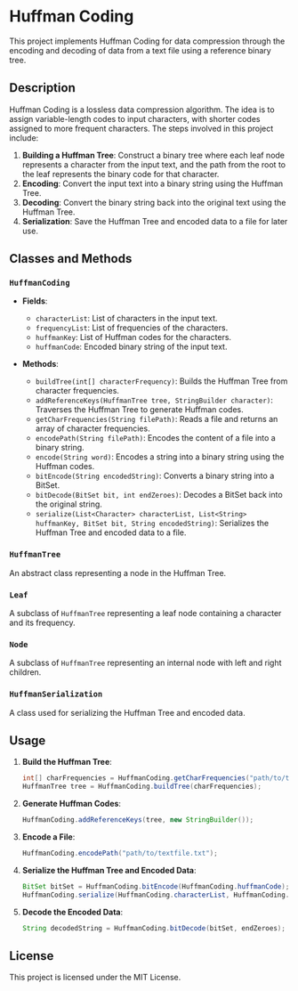 # Huffman Coding

This project implements Huffman Coding for data compression through the encoding and decoding of data from a text file using a reference binary tree.

## Description

Huffman Coding is a lossless data compression algorithm. The idea is to assign variable-length codes to input characters, with shorter codes assigned to more frequent characters. The steps involved in this project include:

1. **Building a Huffman Tree**: Construct a binary tree where each leaf node represents a character from the input text, and the path from the root to the leaf represents the binary code for that character.
2. **Encoding**: Convert the input text into a binary string using the Huffman Tree.
3. **Decoding**: Convert the binary string back into the original text using the Huffman Tree.
4. **Serialization**: Save the Huffman Tree and encoded data to a file for later use.

## Classes and Methods

### `HuffmanCoding`

- **Fields**:
	- `characterList`: List of characters in the input text.
	- `frequencyList`: List of frequencies of the characters.
	- `huffmanKey`: List of Huffman codes for the characters.
	- `huffmanCode`: Encoded binary string of the input text.

- **Methods**:
	- `buildTree(int[] characterFrequency)`: Builds the Huffman Tree from character frequencies.
	- `addReferenceKeys(HuffmanTree tree, StringBuilder character)`: Traverses the Huffman Tree to generate Huffman codes.
	- `getCharFrequencies(String filePath)`: Reads a file and returns an array of character frequencies.
	- `encodePath(String filePath)`: Encodes the content of a file into a binary string.
	- `encode(String word)`: Encodes a string into a binary string using the Huffman codes.
	- `bitEncode(String encodedString)`: Converts a binary string into a BitSet.
	- `bitDecode(BitSet bit, int endZeroes)`: Decodes a BitSet back into the original string.
	- `serialize(List<Character> characterList, List<String> huffmanKey, BitSet bit, String encodedString)`: Serializes the Huffman Tree and encoded data to a file.

### `HuffmanTree`

An abstract class representing a node in the Huffman Tree.

### `Leaf`

A subclass of `HuffmanTree` representing a leaf node containing a character and its frequency.

### `Node`

A subclass of `HuffmanTree` representing an internal node with left and right children.

### `HuffmanSerialization`

A class used for serializing the Huffman Tree and encoded data.

## Usage

1. **Build the Huffman Tree**:
	 ```java
	 int[] charFrequencies = HuffmanCoding.getCharFrequencies("path/to/textfile.txt");
	 HuffmanTree tree = HuffmanCoding.buildTree(charFrequencies);
	 ```

2. **Generate Huffman Codes**:
	 ```java
	 HuffmanCoding.addReferenceKeys(tree, new StringBuilder());
	 ```

3. **Encode a File**:
	 ```java
	 HuffmanCoding.encodePath("path/to/textfile.txt");
	 ```

4. **Serialize the Huffman Tree and Encoded Data**:
	 ```java
	 BitSet bitSet = HuffmanCoding.bitEncode(HuffmanCoding.huffmanCode);
	 HuffmanCoding.serialize(HuffmanCoding.characterList, HuffmanCoding.huffmanKey, bitSet, HuffmanCoding.huffmanCode);
	 ```

5. **Decode the Encoded Data**:
	 ```java
	 String decodedString = HuffmanCoding.bitDecode(bitSet, endZeroes);
	 ```

## License

This project is licensed under the MIT License.